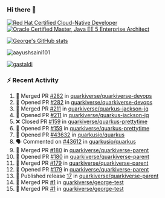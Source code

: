 ### Hi there 👋

<!--START_SECTION:badges-->
[![Red Hat Certified Cloud-Native Developer](https://images.credly.com/size/110x110/images/12ef4e4e-3d8d-4caf-9ab1-858c5bcb9619/image.png)](http://www.credly.com/badges/b6402e31-0894-48e6-b488-e2e551dcc809 "Red Hat Certified Cloud-Native Developer")
[![Oracle Certified Master, Java EE 5 Enterprise Architect](https://images.credly.com/size/110x110/images/1fa3549c-674c-4779-b3d6-d7d64eac2c23/Oracle-Certification-badge_OC-Master.png)](http://www.credly.com/badges/2565574e-b81d-410e-ab7d-24666ddcbe00 "Oracle Certified Master, Java EE 5 Enterprise Architect")
<!--END_SECTION:badges-->

[![George's GitHub stats](https://github-readme-stats.vercel.app/api?username=gastaldi&show=reviews,prs_merged&hide=contribs,prs&theme=transparent&show_icons=true)](https://github.com/anuraghazra/github-readme-stats)

<p align="left"> <img src="https://komarev.com/ghpvc/?username=gastaldi&label=Profile%20views&color=0e75b6&style=for-the-badge" alt="aayushsaini101" /> </p>

<p align="left"> <a href="https://github.com/ryo-ma/github-profile-trophy"><img src="https://github-profile-trophy.vercel.app/?username=gastaldi" alt="gastaldi" /></a> </p>

### :zap: Recent Activity

<!--START_SECTION:activity-->
1. 🎉 Merged PR [#282](https://github.com/quarkiverse/quarkiverse-devops/pull/282) in [quarkiverse/quarkiverse-devops](https://github.com/quarkiverse/quarkiverse-devops)
2. 💪 Opened PR [#282](https://github.com/quarkiverse/quarkiverse-devops/pull/282) in [quarkiverse/quarkiverse-devops](https://github.com/quarkiverse/quarkiverse-devops)
3. 🎉 Merged PR [#211](https://github.com/quarkiverse/quarkus-jackson-jq/pull/211) in [quarkiverse/quarkus-jackson-jq](https://github.com/quarkiverse/quarkus-jackson-jq)
4. 💪 Opened PR [#211](https://github.com/quarkiverse/quarkus-jackson-jq/pull/211) in [quarkiverse/quarkus-jackson-jq](https://github.com/quarkiverse/quarkus-jackson-jq)
5. ❌ Closed PR [#159](https://github.com/quarkiverse/quarkus-prettytime/pull/159) in [quarkiverse/quarkus-prettytime](https://github.com/quarkiverse/quarkus-prettytime)
6. 💪 Opened PR [#159](https://github.com/quarkiverse/quarkus-prettytime/pull/159) in [quarkiverse/quarkus-prettytime](https://github.com/quarkiverse/quarkus-prettytime)
7. 💪 Opened PR [#43632](https://github.com/quarkusio/quarkus/pull/43632) in [quarkusio/quarkus](https://github.com/quarkusio/quarkus)
8. 🗣 Commented on [#43612](https://github.com/quarkusio/quarkus/pull/43612#issuecomment-2386273255) in [quarkusio/quarkus](https://github.com/quarkusio/quarkus)
9. 🎉 Merged PR [#180](https://github.com/quarkiverse/quarkiverse-parent/pull/180) in [quarkiverse/quarkiverse-parent](https://github.com/quarkiverse/quarkiverse-parent)
10. 💪 Opened PR [#180](https://github.com/quarkiverse/quarkiverse-parent/pull/180) in [quarkiverse/quarkiverse-parent](https://github.com/quarkiverse/quarkiverse-parent)
11. 🎉 Merged PR [#179](https://github.com/quarkiverse/quarkiverse-parent/pull/179) in [quarkiverse/quarkiverse-parent](https://github.com/quarkiverse/quarkiverse-parent)
12. 💪 Opened PR [#179](https://github.com/quarkiverse/quarkiverse-parent/pull/179) in [quarkiverse/quarkiverse-parent](https://github.com/quarkiverse/quarkiverse-parent)
13. 🚀 Published release [17](https://github.com/quarkiverse/quarkiverse-parent/releases/tag/17) in [quarkiverse/quarkiverse-parent](https://github.com/quarkiverse/quarkiverse-parent)
14. 🎉 Merged PR [#1](https://github.com/quarkiverse/george-test/pull/1) in [quarkiverse/george-test](https://github.com/quarkiverse/george-test)
15. 🎉 Merged PR [#1](https://github.com/quarkiverse/george-test/pull/1) in [quarkiverse/george-test](https://github.com/quarkiverse/george-test)
<!--END_SECTION:activity-->
